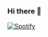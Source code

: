 ### Hi there 👋

[![Spotify](https://novatorem.visualbean.vercel.app/api/spotify)](https://open.spotify.com/user/gabrielgcs3)

